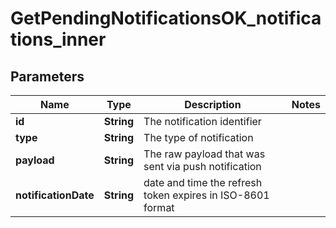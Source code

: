 # GetPendingNotificationsOK_notifications_inner
## Parameters

| Name | Type | Description | Notes |
|------------ | ------------- | ------------- | -------------|
| **id** | **String** | The notification identifier |   |
| **type** | **String** | The type of notification |   |
| **payload** | **String** | The raw payload that was sent via push notification |   |
| **notificationDate** | **String** | date and time the refresh token expires in ISO-8601 format |   |


